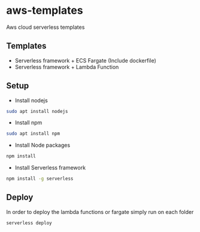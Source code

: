 # aws-templates
Aws cloud serverless templates

## Templates
 - Serverless framework + ECS Fargate (Include dockerfile)
 - Serverless framework + Lambda Function

## Setup

- Install nodejs
```bash
sudo apt install nodejs
```

- Install npm 
```bash
sudo apt install npm
```

- Install Node packages
```bash
npm install
```

- Install Serverless framework
```bash
npm install -g serverless
```

## Deploy

In order to deploy the lambda functions or fargate simply run on each folder

```bash
serverless deploy
```

